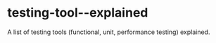 # testing-tool--explained
A list of testing tools (functional, unit, performance testing) explained.

